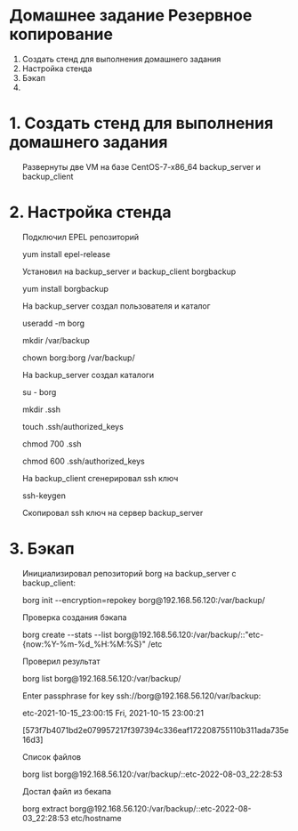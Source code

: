 # Домашнее задание Резервное копирование
<ol> 
  <li> Создать стенд для выполнения домашнего задания
  <li> Настройка стенда
  <li> Бэкап
  <li> 
</ol>  

# 1. Создать стенд для выполнения домашнего задания
<ul>
  <p> Развернуты две VM на базе CentOS-7-x86_64 backup_server и backup_client
</ul> 

# 2. Настройка стенда
<ul>
  <p> Подключил EPEL репозиторий
  <p> yum install epel-release
  <p> Установил на backup_server и backup_client borgbackup
  <p> yum install borgbackup
  <p> На backup_server создал пользователя и каталог
  <p> useradd -m borg
  <p> mkdir /var/backup
  <p> chown borg:borg /var/backup/
  <p> На backup_server создал каталоги
  <p> su - borg 
  <p> mkdir .ssh
  <p> touch .ssh/authorized_keys
  <p> chmod 700 .ssh
  <p> chmod 600 .ssh/authorized_keys
  <p> На backup_client сгенерировал ssh ключ
  <p> ssh-keygen
  <p> Скопировал ssh ключ на сервер backup_server
</ul>  

# 3. Бэкап
<ul>
<p> Инициализировал репозиторий borg на backup_server с backup_client:
<p> borg init --encryption=repokey borg@192.168.56.120:/var/backup/
<p> Проверка создания бэкапа
<p> borg create --stats --list borg@192.168.56.120:/var/backup/::"etc-{now:%Y-%m-%d_%H:%M:%S}" /etc
<p> Проверил результат
<p> borg list borg@192.168.56.120:/var/backup/
<p> Enter passphrase for key ssh://borg@192.168.56.120/var/backup:
<p> etc-2021-10-15_23:00:15 Fri, 2021-10-15 23:00:21
<p> [573f7b4071bd2e079957217f397394c336eaf172208755110b311ada735e16d3]
<p> Список файлов
<p> borg list borg@192.168.56.120:/var/backup/::etc-2022-08-03_22:28:53
<p> Достал файл из бекапа
<p> borg extract borg@192.168.56.120:/var/backup/::etc-2022-08-03_22:28:53 etc/hostname
</ul>
